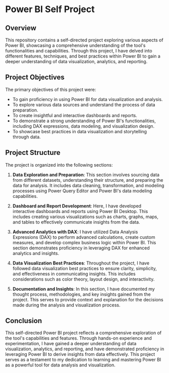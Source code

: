 # Power BI Self Project

## Overview

This repository contains a self-directed project exploring various aspects of Power BI, showcasing a comprehensive understanding of the tool's functionalities and capabilities. Through this project, I have delved into different features, techniques, and best practices within Power BI to gain a deeper understanding of data visualization, analytics, and reporting.

## Project Objectives

The primary objectives of this project were:

- To gain proficiency in using Power BI for data visualization and analysis.
- To explore various data sources and understand the process of data preparation.
- To create insightful and interactive dashboards and reports.
- To demonstrate a strong understanding of Power BI's functionalities, including DAX expressions, data modeling, and visualization design.
- To showcase best practices in data visualization and storytelling through data.

## Project Structure

The project is organized into the following sections:

1. **Data Exploration and Preparation**: This section involves sourcing data from different datasets, understanding their structure, and preparing the data for analysis. It includes data cleaning, transformation, and modeling processes using Power Query Editor and Power BI's data modeling capabilities.

2. **Dashboard and Report Development**: Here, I have developed interactive dashboards and reports using Power BI Desktop. This includes creating various visualizations such as charts, graphs, maps, and tables to effectively communicate insights from the data.

3. **Advanced Analytics with DAX**: I have utilized Data Analysis Expressions (DAX) to perform advanced calculations, create custom measures, and develop complex business logic within Power BI. This section demonstrates proficiency in leveraging DAX for enhanced analytics and insights.

4. **Data Visualization Best Practices**: Throughout the project, I have followed data visualization best practices to ensure clarity, simplicity, and effectiveness in communicating insights. This includes considerations such as color theory, layout design, and interactivity.

5. **Documentation and Insights**: In this section, I have documented my thought process, methodologies, and key insights gained from the project. This serves to provide context and explanation for the decisions made during the analysis and visualization process.

## Conclusion

This self-directed Power BI project reflects a comprehensive exploration of the tool's capabilities and features. Through hands-on experience and experimentation, I have gained a deeper understanding of data visualization, analytics, and reporting, and have demonstrated proficiency in leveraging Power BI to derive insights from data effectively. This project serves as a testament to my dedication to learning and mastering Power BI as a powerful tool for data analysis and visualization.
